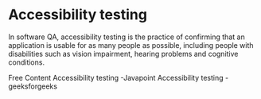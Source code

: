 # Accessibility testing

In software QA, accessibility testing is the practice of confirming that an application is usable for as many people as possible, including people with disabilities such as vision impairment, hearing problems and cognitive conditions.

<ResourceGroupTitle>Free Content</ResourceGroupTitle>
<BadgeLink colorScheme='yellow' badgeText='Read' href='https://www.javatpoint.com/accessibility-testing'>Accessibility testing -Javapoint</BadgeLink>
<BadgeLink colorScheme='yellow' badgeText='Read' href='https://www.geeksforgeeks.org/software-testing-accessibility-testing/'>Accessibility testing -geeksforgeeks</BadgeLink>
